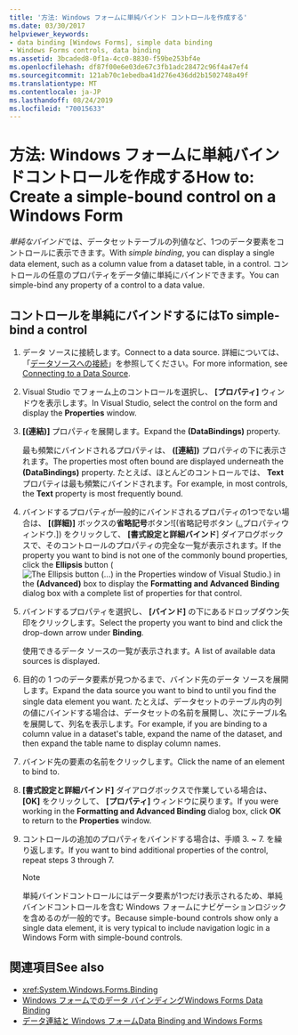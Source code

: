 ```yaml
---
title: '方法: Windows フォームに単純バインド コントロールを作成する'
ms.date: 03/30/2017
helpviewer_keywords:
- data binding [Windows Forms], simple data binding
- Windows Forms controls, data binding
ms.assetid: 3bcaded8-0f1a-4cc0-8830-f59be253bf4e
ms.openlocfilehash: df87f00e6e03de67c3fb1adc28472c96f4a47ef4
ms.sourcegitcommit: 121ab70c1ebedba41d276e436dd2b1502748a49f
ms.translationtype: MT
ms.contentlocale: ja-JP
ms.lasthandoff: 08/24/2019
ms.locfileid: "70015633"
---
```

# <a name="how-to-create-a-simple-bound-control-on-a-windows-form"></a><span data-ttu-id="9aca8-102">方法: Windows フォームに単純バインドコントロールを作成する</span><span class="sxs-lookup"><span data-stu-id="9aca8-102">How to: Create a simple-bound control on a Windows Form</span></span>

<span data-ttu-id="9aca8-103">*単純なバインド*では、データセットテーブルの列値など、1つのデータ要素をコントロールに表示できます。</span><span class="sxs-lookup"><span data-stu-id="9aca8-103">With *simple binding*, you can display a single data element, such as a column value from a dataset table, in a control.</span></span> <span data-ttu-id="9aca8-104">コントロールの任意のプロパティをデータ値に単純にバインドできます。</span><span class="sxs-lookup"><span data-stu-id="9aca8-104">You can simple-bind any property of a control to a data value.</span></span>

## <a name="to-simple-bind-a-control"></a><span data-ttu-id="9aca8-105">コントロールを単純にバインドするには</span><span class="sxs-lookup"><span data-stu-id="9aca8-105">To simple-bind a control</span></span>

1. <span data-ttu-id="9aca8-106">データ ソースに接続します。</span><span class="sxs-lookup"><span data-stu-id="9aca8-106">Connect to a data source.</span></span> <span data-ttu-id="9aca8-107">詳細については、「[データソースへの接続](../data/adonet/connecting-to-a-data-source.md)」を参照してください。</span><span class="sxs-lookup"><span data-stu-id="9aca8-107">For more information, see [Connecting to a Data Source](../data/adonet/connecting-to-a-data-source.md).</span></span>

2. <span data-ttu-id="9aca8-108">Visual Studio でフォーム上のコントロールを選択し、 **[プロパティ]** ウィンドウを表示します。</span><span class="sxs-lookup"><span data-stu-id="9aca8-108">In Visual Studio, select the control on the form and display the **Properties** window.</span></span>

3. <span data-ttu-id="9aca8-109">**[(連結)]** プロパティを展開します。</span><span class="sxs-lookup"><span data-stu-id="9aca8-109">Expand the **(DataBindings)** property.</span></span>

     <span data-ttu-id="9aca8-110">最も頻繁にバインドされるプロパティは、 **([連結])** プロパティの下に表示されます。</span><span class="sxs-lookup"><span data-stu-id="9aca8-110">The properties most often bound are displayed underneath the **(DataBindings)** property.</span></span> <span data-ttu-id="9aca8-111">たとえば、ほとんどのコントロールでは、 **Text**プロパティは最も頻繁にバインドされます。</span><span class="sxs-lookup"><span data-stu-id="9aca8-111">For example, in most controls, the **Text** property is most frequently bound.</span></span>

4. <span data-ttu-id="9aca8-112">バインドするプロパティが一般的にバインドされるプロパティの1つでない場合は、 **[(詳細)]** ボックスの**省略記号**ボタン![(省略記号ボタン ([..](./media/how-to-create-a-simple-bound-control-on-a-windows-form/visual-studio-ellipsis-button.png)プロパティウィンドウ.]) をクリックして、 **[書式設定と詳細バインド**] ダイアログボックスで、そのコントロールのプロパティの完全な一覧が表示されます。</span><span class="sxs-lookup"><span data-stu-id="9aca8-112">If the property you want to bind is not one of the commonly bound properties, click the **Ellipsis** button (![The Ellipsis button (...) in the Properties window of Visual Studio.](./media/how-to-create-a-simple-bound-control-on-a-windows-form/visual-studio-ellipsis-button.png)) in the **(Advanced)** box to display the **Formatting and Advanced Binding** dialog box with a complete list of properties for that control.</span></span>

5. <span data-ttu-id="9aca8-113">バインドするプロパティを選択し、 **[バインド]** の下にあるドロップダウン矢印をクリックします。</span><span class="sxs-lookup"><span data-stu-id="9aca8-113">Select the property you want to bind and click the drop-down arrow under **Binding**.</span></span>

     <span data-ttu-id="9aca8-114">使用できるデータ ソースの一覧が表示されます。</span><span class="sxs-lookup"><span data-stu-id="9aca8-114">A list of available data sources is displayed.</span></span>

6. <span data-ttu-id="9aca8-115">目的の 1 つのデータ要素が見つかるまで、バインド先のデータ ソースを展開します。</span><span class="sxs-lookup"><span data-stu-id="9aca8-115">Expand the data source you want to bind to until you find the single data element you want.</span></span> <span data-ttu-id="9aca8-116">たとえば、データセットのテーブル内の列の値にバインドする場合は、データセットの名前を展開し、次にテーブル名を展開して、列名を表示します。</span><span class="sxs-lookup"><span data-stu-id="9aca8-116">For example, if you are binding to a column value in a dataset's table, expand the name of the dataset, and then expand the table name to display column names.</span></span>

7. <span data-ttu-id="9aca8-117">バインド先の要素の名前をクリックします。</span><span class="sxs-lookup"><span data-stu-id="9aca8-117">Click the name of an element to bind to.</span></span>

8. <span data-ttu-id="9aca8-118">**[書式設定と詳細バインド]** ダイアログボックスで作業している場合は、 **[OK]** をクリックして、 **[プロパティ]** ウィンドウに戻ります。</span><span class="sxs-lookup"><span data-stu-id="9aca8-118">If you were working in the **Formatting and Advanced Binding** dialog box, click **OK** to return to the **Properties** window.</span></span>

9. <span data-ttu-id="9aca8-119">コントロールの追加のプロパティをバインドする場合は、手順 3. ~ 7. を繰り返します。</span><span class="sxs-lookup"><span data-stu-id="9aca8-119">If you want to bind additional properties of the control, repeat steps 3 through 7.</span></span>

    > [!NOTE]
    > <span data-ttu-id="9aca8-120">単純バインドコントロールにはデータ要素が1つだけ表示されるため、単純バインドコントロールを含む Windows フォームにナビゲーションロジックを含めるのが一般的です。</span><span class="sxs-lookup"><span data-stu-id="9aca8-120">Because simple-bound controls show only a single data element, it is very typical to include navigation logic in a Windows Form with simple-bound controls.</span></span>

## <a name="see-also"></a><span data-ttu-id="9aca8-121">関連項目</span><span class="sxs-lookup"><span data-stu-id="9aca8-121">See also</span></span>

- <xref:System.Windows.Forms.Binding>
- [<span data-ttu-id="9aca8-122">Windows フォームでのデータ バインディング</span><span class="sxs-lookup"><span data-stu-id="9aca8-122">Windows Forms Data Binding</span></span>](windows-forms-data-binding.md)
- [<span data-ttu-id="9aca8-123">データ連結と Windows フォーム</span><span class="sxs-lookup"><span data-stu-id="9aca8-123">Data Binding and Windows Forms</span></span>](data-binding-and-windows-forms.md)
